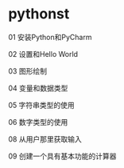 # pythonst

01 安装Python和PyCharm

02 设置和Hello World

03 图形绘制

04 变量和数据类型

05 字符串类型的使用

06 数字类型的使用

08 从用户那里获取输入

09 创建一个具有基本功能的计算器